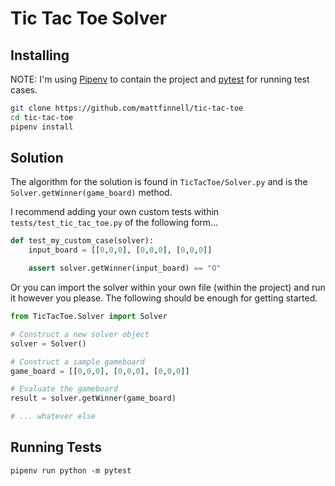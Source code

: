 # Tic Tac Toe Solver

## Installing
NOTE: I'm using [Pipenv](https://pipenv.readthedocs.io/en/latest/) to contain the project and [pytest](https://docs.pytest.org/en/latest/) for running test cases.

```sh
git clone https://github.com/mattfinnell/tic-tac-toe
cd tic-tac-toe
pipenv install
```

## Solution
The algorithm for the solution is found in `TicTacToe/Solver.py` and is the `Solver.getWinner(game_board)` method.

I recommend adding your own custom tests within `tests/test_tic_tac_toe.py` of the following form...

```python 
def test_my_custom_case(solver):
    input_board = [[0,0,0], [0,0,0], [0,0,0]]

    assert solver.getWinner(input_board) == "O"
```

Or you can import the solver within your own file (within the project) and run it however you please. The following should be enough for getting started.

```python
from TicTacToe.Solver import Solver

# Construct a new solver object
solver = Solver() 

# Construct a sample gameboard
game_board = [[0,0,0], [0,0,0], [0,0,0]]

# Evaluate the gameboard
result = solver.getWinner(game_board)

# ... whatever else
```

## Running Tests

```
pipenv run python -m pytest
```